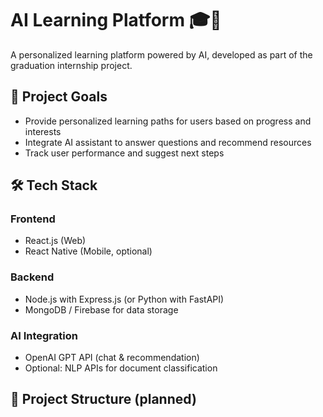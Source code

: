 
# AI Learning Platform 🎓🤖

A personalized learning platform powered by AI, developed as part of the graduation internship project.

## 🚀 Project Goals
- Provide personalized learning paths for users based on progress and interests
- Integrate AI assistant to answer questions and recommend resources
- Track user performance and suggest next steps

## 🛠️ Tech Stack
### Frontend
- React.js (Web)
- React Native (Mobile, optional)

### Backend
- Node.js with Express.js (or Python with FastAPI)
- MongoDB / Firebase for data storage

### AI Integration
- OpenAI GPT API (chat & recommendation)
- Optional: NLP APIs for document classification

## 📁 Project Structure (planned)
